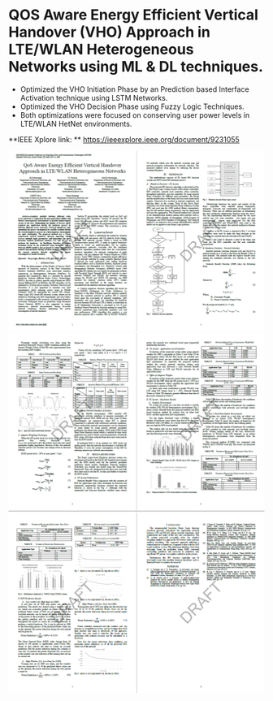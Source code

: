# QOS Aware Energy Efficient Vertical Handover (VHO) Approach in LTE/WLAN Heterogeneous Networks using ML & DL techniques.

 - Optimized the VHO Initiation Phase by an Prediction based Interface Activation technique using LSTM Networks.
 - Optimized the VHO Decision Phase using Fuzzy Logic Techniques.
 - Both optimizations were focused on conserving user power levels in LTE/WLAN HetNet environments.

**IEEE Xplore link: **
https://ieeexplore.ieee.org/document/9231055

<img src="images/gucon1.PNG">
<img src="images/gucon2.PNG">
<img src="images/gucon3.PNG">
